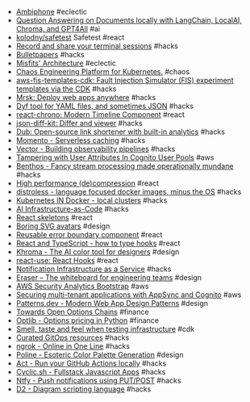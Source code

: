 - [Ambiphone](https://ambiph.one/) #eclectic
- [Question Answering on Documents locally with LangChain, LocalAI, Chroma, and GPT4All](https://mudler.pm/posts/localai-question-answering/) #ai
- [kolodny/safetest](https://github.com/kolodny/safetest) Safetest #react
- [Record and share your terminal sessions](https://asciinema.org/) #hacks
- [Bulletpapers](https://www.bulletpapers.ai/) #hacks
- [Misfits' Architecture](https://misfitsarchitecture.com/) #eclectic
- [Chaos Engineering Platform for Kubernetes.](https://github.com/chaos-mesh/chaos-mesh) #chaos
- [aws-fis-templates-cdk: Fault Injection Simulator (FIS) experiment templates via the CDK](https://github.com/adhorn/aws-fis-templates-cdk) #hacks
- [Mrsk: Deploy web apps anywhere](https://github.com/mrsked/mrsk) #hacks
- [Dyf tool for YAML files, and sometimes JSON](https://github.com/homeport/dyff) #hacks
- [react-chrono: Modern Timeline Component](https://github.com/prabhuignoto/react-chrono) #react
- [json-diff-kit: Differ and viewer](https://github.com/RexSkz/json-diff-kit) #hacks
- [Dub: Open-source link shortener with built-in analytics](https://github.com/steven-tey/dub) #hacks
- [Momento - Serverless caching](https://www.gomomento.com/) #hacks
- [Vector - Building observability pipelines](https://vector.dev/) #hacks
- [Tampering with User Attributes In Cognito User Pools](https://blog.doyensec.com/2023/01/24/tampering-unrestricted-user-attributes-aws-cognito.html) #aws
- [Benthos - Fancy stream processing made operationally mundane](https://www.benthos.dev/) #hacks
- [High performance (de)compression](https://github.com/101arrowz/fflate) #react
- [distroless - language focused docker images, minus the OS](https://github.com/GoogleContainerTools/distroless) #hacks
- [Kubernetes IN Docker - local clusters](https://github.com/kubernetes-sigs/kind) #hacks
- [AI Infrastructure-as-Code](https://github.com/gofireflyio/aiac) #hacks
- [React skeletons](https://github.com/dvtng/react-loading-skeleton) #react
- [Boring SVG avatars](https://github.com/boringdesigners/boring-avatars) #design
- [Reusable error boundary component](https://github.com/bvaughn/react-error-boundary) #react
- [React and TypeScript - how to type hooks](https://devtrium.com/posts/react-typescript-how-to-type-hooks) #react
- [Khroma - The AI color tool for designers](https://www.khroma.co/) #design
- [react-use: React Hooks](https://github.com/streamich/react-use) #react
- [Notification Infrastructure as a Service](https://engagespot.co/) #hacks
- [Eraser – The whiteboard for engineering teams](https://www.eraser.io/home) #design
- [AWS Security Analytics Bootstrap](https://github.com/awslabs/aws-security-analytics-bootstrap) #aws
- [Securing multi-tenant applications with AppSync and Cognito](https://theburningmonk.com/2021/03/how-to-secure-multi-tenant-applications-with-appsync-and-cognito/) #aws
- [Patterns.dev - Modern Web App Design Patterns](https://patterns.dev/) #design
- [Towards Open Options Chains](https://chrischow.github.io/dataandstuff/2022-01-13-open-options-chains-part-i/) #finance
- [Optlib - Options pricing in Python](https://github.com/dbrojas/optlib) #finance
- [Smell, taste and feel when testing infrastructure](https://www.tecracer.com/blog/cdk-cit-part2a/) #cdk
- [Curated GitOps resources](https://github.com/weaveworks/awesome-gitops) #hacks
- [ngrok - Online in One Line](https://ngrok.com/) #hacks
- [Poline - Esoteric Color Palette Generation](https://meodai.github.io/poline/) #design
- [Act - Run your GitHub Actions locally](https://github.com/nektos/act) #hacks
- [Cyclic.sh - Fullstack Javascript Apps](https://www.cyclic.sh/) #hacks
- [Ntfy - Push notifications using PUT/POST](https://github.com/binwiederhier/ntfy) #hacks
- [D2 - Diagram scripting language](https://github.com/terrastruct/d2) #hacks
